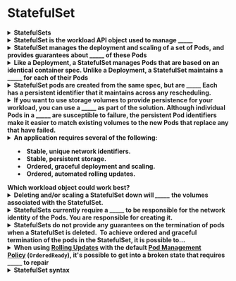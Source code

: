 # StatefulSet 

<details>
<summary>
<b>StatefulSets</b>
</summary>
*&nbsp;Ability to start and stop Pods in a specific sequence.
* Manages disk storage for their Pods, using a VolumeClaimTemplate object that automatically creates a PersistentVolumeClaim* Each&nbsp;replica in a StatefulSet must be running and ready before Kubernetes starts the&nbsp;next one, and similarly when the StatefulSet is terminated, the replicas will be shut down in reverse order, waiting for each Pod to finish before moving on to the next.
</details>

<details>
<summary>
<b>StatefulSet is the workload API object used to manage _____</b>
</summary>
stateful applications
</details>

<details>
<summary>
<b>StatefulSet manages the deployment and scaling of a set of Pods,&nbsp;and provides guarantees about _____&nbsp;of these Pods</b>
</summary>
the ordering and uniqueness
</details>

<details>
<summary>
<b>Like a Deployment, a StatefulSet manages Pods that are based on an identical container spec. Unlike a Deployment, a StatefulSet maintains a _____ for each of their Pods</b>
</summary>
sticky identity
</details>

<details>
<summary>
<b><span style="color: rgb(34, 34, 34);">StatefulSet pods are created from the same spec, but are _____</span><span style="color: rgb(34, 34, 34);">
</span><span style="color: rgb(34, 34, 34);">Each has a persistent identifier that it maintains across any rescheduling.</span></b>
</summary>
<span style="color: rgb(34, 34, 34);">interchangeable</span>
</details>

<details>
<summary>
<b><span style="color: rgb(34, 34, 34);">If you want to use <b>storage volumes</b> to provide persistence for your workload, you can use a _____ as part of the solution. Although individual Pods in a _____ are susceptible to failure, the persistent <b>Pod identifiers</b> make it easier to <b>match existing volumes</b> to the new Pods that replace any that have failed.</span></b>
</summary>
<span style="color: rgb(34, 34, 34);">StatefulSet&nbsp;</span>
</details>

<details>
<summary>
<b>An application requires several of the following:<ul><li>Stable, unique network identifiers.</li><li>Stable, persistent storage.</li><li>Ordered, graceful deployment and scaling.</li><li>Ordered, automated rolling updates.</li></ul>Which workload object could work best?</b>
</summary>
StatefulSet
</details>

<details>
<summary>
<b><span style="color: rgb(34, 34, 34);">Deleting and/or scaling a StatefulSet down will </span><i>_____</i><span style="color: rgb(34, 34, 34);">&nbsp;the volumes associated with the StatefulSet.</span></b>
</summary>
<em>not</em><span style="color: rgb(34, 34, 34);">&nbsp;delete</span>
</details>

<details>
<summary>
<b><span style="color: rgb(34, 34, 34);">StatefulSets currently require a _____</span><span style="color: rgb(34, 34, 34);">&nbsp;to be responsible for the network identity of the Pods. You are responsible for creating it.</span></b>
</summary>
<a href="https://kubernetes.io/docs/concepts/services-networking/service/#headless-services">Headless Service</a>
</details>

<details>
<summary>
<b><span style="color: rgb(34, 34, 34);">StatefulSets do not provide any guarantees on the termination of pods when a StatefulSet is deleted.&nbsp;</span><span style="color: rgb(34, 34, 34);">
</span><span style="color: rgb(34, 34, 34);">To achieve ordered and graceful termination of the pods in the StatefulSet, it is possible to...</span></b>
</summary>
<span style="color: rgb(34, 34, 34);">scale the StatefulSet down to 0 prior to deletion</span>
</details>

<details>
<summary>
<b><span style="color: rgb(34, 34, 34);">When using&nbsp;</span><a href="https://kubernetes.io/docs/concepts/workloads/controllers/statefulset/#rolling-updates">Rolling Updates</a><span style="color: rgb(34, 34, 34);">&nbsp;with the default&nbsp;</span><a href="https://kubernetes.io/docs/concepts/workloads/controllers/statefulset/#pod-management-policies">Pod Management Policy</a><span style="color: rgb(34, 34, 34);">&nbsp;(</span><code>OrderedReady</code><span style="color: rgb(34, 34, 34);">), it's possible to get into a broken state that requires _____&nbsp;to repair</span></b>
</summary>
<a href="https://kubernetes.io/docs/concepts/workloads/controllers/statefulset/#forced-rollback">manual intervention</a>
</details>

<details>
<summary>
<b>StatefulSet syntax</b>
</summary>
<pre><code><span style="color: rgb(170, 34, 255); font-weight: 700;">apiVersion</span>:<span style="color: rgb(187, 187, 187);"> </span>apps/v1<span style="color: rgb(187, 187, 187);">
</span><span style="color: rgb(187, 187, 187);"></span><span style="color: rgb(170, 34, 255); font-weight: 700;">kind</span>:<span style="color: rgb(187, 187, 187);"> </span>StatefulSet<span style="color: rgb(187, 187, 187);">
</span><span style="color: rgb(187, 187, 187);"></span><span style="color: rgb(170, 34, 255); font-weight: 700;">metadata</span>:<span style="color: rgb(187, 187, 187);">
</span><span style="color: rgb(187, 187, 187);">  </span><span style="color: rgb(170, 34, 255); font-weight: 700;">name</span>:<span style="color: rgb(187, 187, 187);"> </span>web<span style="color: rgb(187, 187, 187);">
</span><span style="color: rgb(187, 187, 187);"></span><span style="color: rgb(170, 34, 255); font-weight: 700;">spec</span>:<span style="color: rgb(187, 187, 187);">
</span><span style="color: rgb(187, 187, 187);">  </span><span style="color: rgb(170, 34, 255); font-weight: 700;">selector</span>:<span style="color: rgb(187, 187, 187);">
</span><span style="color: rgb(187, 187, 187);">    </span><span style="color: rgb(170, 34, 255); font-weight: 700;">matchLabels</span>:<span style="color: rgb(187, 187, 187);">
</span><span style="color: rgb(187, 187, 187);">      </span><span style="color: rgb(170, 34, 255); font-weight: 700;">app</span>:<span style="color: rgb(187, 187, 187);"> </span>nginx<span style="color: rgb(187, 187, 187);"> </span><span style="color: rgb(0, 136, 0); font-style: italic;"># has to match .spec.template.metadata.labels</span><span style="color: rgb(187, 187, 187);">
</span><span style="color: rgb(187, 187, 187);">  </span><span style="color: rgb(170, 34, 255); font-weight: 700;">serviceName</span>:<span style="color: rgb(187, 187, 187);"> </span><span style="color: rgb(187, 68, 68);">"nginx"</span><span style="color: rgb(187, 187, 187);">
</span><span style="color: rgb(187, 187, 187);">  </span><span style="color: rgb(170, 34, 255); font-weight: 700;">replicas</span>:<span style="color: rgb(187, 187, 187);"> </span><span style="color: rgb(102, 102, 102);">3</span><span style="color: rgb(187, 187, 187);"> </span><span style="color: rgb(0, 136, 0); font-style: italic;"># by default is 1</span><span style="color: rgb(187, 187, 187);">
</span><span style="color: rgb(187, 187, 187);">  </span><span style="color: rgb(170, 34, 255); font-weight: 700;">template</span>:<span style="color: rgb(187, 187, 187);">
</span><span style="color: rgb(187, 187, 187);">    </span><span style="color: rgb(170, 34, 255); font-weight: 700;">metadata</span>:<span style="color: rgb(187, 187, 187);">
</span><span style="color: rgb(187, 187, 187);">      </span><span style="color: rgb(170, 34, 255); font-weight: 700;">labels</span>:<span style="color: rgb(187, 187, 187);">
</span><span style="color: rgb(187, 187, 187);">        </span><span style="color: rgb(170, 34, 255); font-weight: 700;">app</span>:<span style="color: rgb(187, 187, 187);"> </span>nginx<span style="color: rgb(187, 187, 187);"> </span><span style="color: rgb(0, 136, 0); font-style: italic;"># has to match .spec.selector.matchLabels</span><span style="color: rgb(187, 187, 187);">
</span><span style="color: rgb(187, 187, 187);">    </span><span style="color: rgb(170, 34, 255); font-weight: 700;">spec</span>:<span style="color: rgb(187, 187, 187);">
</span><span style="color: rgb(187, 187, 187);">      </span><span style="color: rgb(170, 34, 255); font-weight: 700;">terminationGracePeriodSeconds</span>:<span style="color: rgb(187, 187, 187);"> </span><span style="color: rgb(102, 102, 102);">10</span><span style="color: rgb(187, 187, 187);">
</span><span style="color: rgb(187, 187, 187);">      </span><span style="color: rgb(170, 34, 255); font-weight: 700;">containers</span>:<span style="color: rgb(187, 187, 187);">
</span><span style="color: rgb(187, 187, 187);">      </span>- <span style="color: rgb(170, 34, 255); font-weight: 700;">name</span>:<span style="color: rgb(187, 187, 187);"> </span>nginx<span style="color: rgb(187, 187, 187);">
</span><span style="color: rgb(187, 187, 187);">        </span><span style="color: rgb(170, 34, 255); font-weight: 700;">image</span>:<span style="color: rgb(187, 187, 187);"> </span>k8s.gcr.io/nginx-slim:<span style="color: rgb(102, 102, 102);">0.8</span><span style="color: rgb(187, 187, 187);">
</span><span style="color: rgb(187, 187, 187);">        </span><span style="color: rgb(170, 34, 255); font-weight: 700;">ports</span>:<span style="color: rgb(187, 187, 187);">
</span><span style="color: rgb(187, 187, 187);">        </span>- <span style="color: rgb(170, 34, 255); font-weight: 700;">containerPort</span>:<span style="color: rgb(187, 187, 187);"> </span><span style="color: rgb(102, 102, 102);">80</span><span style="color: rgb(187, 187, 187);">
</span><span style="color: rgb(187, 187, 187);">          </span><span style="color: rgb(170, 34, 255); font-weight: 700;">name</span>:<span style="color: rgb(187, 187, 187);"> </span>web<span style="color: rgb(187, 187, 187);">
</span><span style="color: rgb(187, 187, 187);">        </span><span style="color: rgb(170, 34, 255); font-weight: 700;">volumeMounts</span>:<span style="color: rgb(187, 187, 187);">
</span><span style="color: rgb(187, 187, 187);">        </span>- <span style="color: rgb(170, 34, 255); font-weight: 700;">name</span>:<span style="color: rgb(187, 187, 187);"> </span>www<span style="color: rgb(187, 187, 187);">
</span><span style="color: rgb(187, 187, 187);">          </span><span style="color: rgb(170, 34, 255); font-weight: 700;">mountPath</span>:<span style="color: rgb(187, 187, 187);"> </span>/usr/share/nginx/html<span style="color: rgb(187, 187, 187);">
</span><span style="color: rgb(187, 187, 187);">  </span><span style="color: rgb(170, 34, 255); font-weight: 700;">volumeClaimTemplates</span>:<span style="color: rgb(187, 187, 187);">
</span><span style="color: rgb(187, 187, 187);">  </span>- <span style="color: rgb(170, 34, 255); font-weight: 700;">metadata</span>:<span style="color: rgb(187, 187, 187);">
</span><span style="color: rgb(187, 187, 187);">      </span><span style="color: rgb(170, 34, 255); font-weight: 700;">name</span>:<span style="color: rgb(187, 187, 187);"> </span>www<span style="color: rgb(187, 187, 187);">
</span><span style="color: rgb(187, 187, 187);">    </span><span style="color: rgb(170, 34, 255); font-weight: 700;">spec</span>:<span style="color: rgb(187, 187, 187);">
</span><span style="color: rgb(187, 187, 187);">      </span><span style="color: rgb(170, 34, 255); font-weight: 700;">accessModes</span>:<span style="color: rgb(187, 187, 187);"> </span>[<span style="color: rgb(187, 187, 187);"> </span><span style="color: rgb(187, 68, 68);">"ReadWriteOnce"</span><span style="color: rgb(187, 187, 187);"> </span>]<span style="color: rgb(187, 187, 187);">
</span><span style="color: rgb(187, 187, 187);">      </span><span style="color: rgb(170, 34, 255); font-weight: 700;">storageClassName</span>:<span style="color: rgb(187, 187, 187);"> </span><span style="color: rgb(187, 68, 68);">"my-storage-class"</span><span style="color: rgb(187, 187, 187);">
</span><span style="color: rgb(187, 187, 187);">      </span><span style="color: rgb(170, 34, 255); font-weight: 700;">resources</span>:<span style="color: rgb(187, 187, 187);">
</span><span style="color: rgb(187, 187, 187);">        </span><span style="color: rgb(170, 34, 255); font-weight: 700;">requests</span>:<span style="color: rgb(187, 187, 187);">
</span><span style="color: rgb(187, 187, 187);">          </span><span style="color: rgb(170, 34, 255); font-weight: 700;">storage</span>:<span style="color: rgb(187, 187, 187);"> </span>1Gi</code></pre>
</details>

